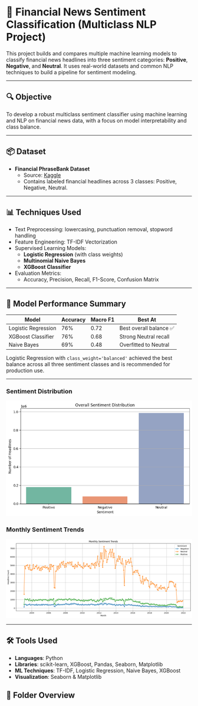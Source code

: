 # 🧠 Financial News Sentiment Classification (Multiclass NLP Project)

This project builds and compares multiple machine learning models to classify financial news headlines into three sentiment categories: **Positive**, **Negative**, and **Neutral**. It uses real-world datasets and common NLP techniques to build a pipeline for sentiment modeling.

---

## 🔍 Objective

To develop a robust multiclass sentiment classifier using machine learning and NLP on financial news data, with a focus on model interpretability and class balance.

---

## 📦 Dataset

- **Financial PhraseBank Dataset**
  - Source: [Kaggle](https://www.kaggle.com/datasets/ankurzing/sentiment-analysis-for-financial-news)
  - Contains labeled financial headlines across 3 classes: Positive, Negative, Neutral.

---

## 📊 Techniques Used

- Text Preprocessing: lowercasing, punctuation removal, stopword handling
- Feature Engineering: TF-IDF Vectorization
- Supervised Learning Models:
  - **Logistic Regression** (with class weights)
  - **Multinomial Naive Bayes**
  - **XGBoost Classifier**
- Evaluation Metrics:
  - Accuracy, Precision, Recall, F1-Score, Confusion Matrix

---

## 🧪 Model Performance Summary

| Model               | Accuracy | Macro F1 | Best At                |
|---------------------|----------|----------|-------------------------|
| Logistic Regression | 76%      | 0.72     | Best overall balance ✅ |
| XGBoost Classifier  | 76%      | 0.68     | Strong Neutral recall   |
| Naive Bayes         | 69%      | 0.48     | Overfitted to Neutral   |

Logistic Regression with `class_weight='balanced'` achieved the best balance across all three sentiment classes and is recommended for production use.

---

### Sentiment Distribution
![Bar Plot](outputs/sentiment_distribution_barplot.png)

### Monthly Sentiment Trends
![Line Chart](outputs/sentiment_distribution_lineplot.png)

---

## 🛠️ Tools Used

- **Languages**: Python
- **Libraries**: scikit-learn, XGBoost, Pandas, Seaborn, Matplotlib
- **ML Techniques**: TF-IDF, Logistic Regression, Naive Bayes, XGBoost
- **Visualization**: Seaborn & Matplotlib

## 📁 Folder Overview

